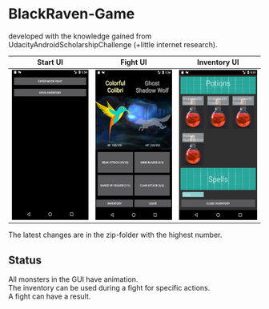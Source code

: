 # BlackRaven-Game
developed with the knowledge gained from UdacityAndroidScholarshipChallenge (+little internet research).

Start UI      |  Fight UI    |  Inventory UI
:-------------------------:|:-------------------------:|:-------------------------:
<img src="https://github.com/BeatingAngel/UdacityAndroidChallenge/blob/master/Notes-images/BlackRaven/startUI.png?raw=true" alt="Start UI" height="300"/>  |  <img src="https://github.com/BeatingAngel/UdacityAndroidChallenge/blob/master/Notes-images/BlackRaven/fightUI.png?raw=true" alt="Fight UI" height="300"/> | <img src="https://github.com/BeatingAngel/UdacityAndroidChallenge/blob/master/Notes-images/BlackRaven/inventoryUI.png?raw=true" alt="Inventory UI" height="300"/>

The latest changes are in the zip-folder with the highest number.  
  
## Status  
All monsters in the GUI have animation.  
The inventory can be used during a fight for specific actions.  
A fight can have a result.
